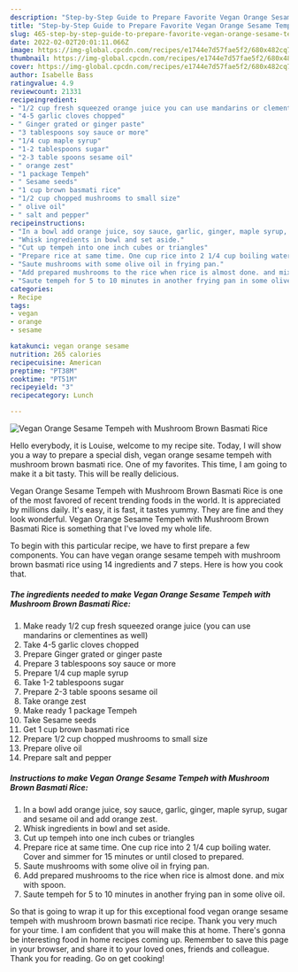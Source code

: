 ```yaml
---
description: "Step-by-Step Guide to Prepare Favorite Vegan Orange Sesame Tempeh with Mushroom Brown Basmati Rice"
title: "Step-by-Step Guide to Prepare Favorite Vegan Orange Sesame Tempeh with Mushroom Brown Basmati Rice"
slug: 465-step-by-step-guide-to-prepare-favorite-vegan-orange-sesame-tempeh-with-mushroom-brown-basmati-rice
date: 2022-02-02T20:01:11.066Z
image: https://img-global.cpcdn.com/recipes/e1744e7d57fae5f2/680x482cq70/vegan-orange-sesame-tempeh-with-mushroom-brown-basmati-rice-recipe-main-photo.jpg
thumbnail: https://img-global.cpcdn.com/recipes/e1744e7d57fae5f2/680x482cq70/vegan-orange-sesame-tempeh-with-mushroom-brown-basmati-rice-recipe-main-photo.jpg
cover: https://img-global.cpcdn.com/recipes/e1744e7d57fae5f2/680x482cq70/vegan-orange-sesame-tempeh-with-mushroom-brown-basmati-rice-recipe-main-photo.jpg
author: Isabelle Bass
ratingvalue: 4.9
reviewcount: 21331
recipeingredient:
- "1/2 cup fresh squeezed orange juice you can use mandarins or clementines as well"
- "4-5 garlic cloves chopped"
- " Ginger grated or ginger paste"
- "3 tablespoons soy sauce or more"
- "1/4 cup maple syrup"
- "1-2 tablespoons sugar"
- "2-3 table spoons sesame oil"
- " orange zest"
- "1 package Tempeh"
- " Sesame seeds"
- "1 cup brown basmati rice"
- "1/2 cup chopped mushrooms to small size"
- " olive oil"
- " salt and pepper"
recipeinstructions:
- "In a bowl add orange juice, soy sauce, garlic, ginger, maple syrup, sugar and sesame oil and add orange zest."
- "Whisk ingredients in bowl and set aside."
- "Cut up tempeh into one inch cubes or triangles"
- "Prepare rice at same time. One cup rice into 2 1/4 cup boiling water. Cover and simmer for 15 minutes or until closed to prepared."
- "Saute mushrooms with some olive oil in frying pan."
- "Add prepared mushrooms to the rice when rice is almost done. and mix with spoon."
- "Saute tempeh for 5 to 10 minutes in another frying pan in some olive oil."
categories:
- Recipe
tags:
- vegan
- orange
- sesame

katakunci: vegan orange sesame 
nutrition: 265 calories
recipecuisine: American
preptime: "PT38M"
cooktime: "PT51M"
recipeyield: "3"
recipecategory: Lunch

---
```



![Vegan Orange Sesame Tempeh with Mushroom Brown Basmati Rice](https://img-global.cpcdn.com/recipes/e1744e7d57fae5f2/680x482cq70/vegan-orange-sesame-tempeh-with-mushroom-brown-basmati-rice-recipe-main-photo.jpg)

Hello everybody, it is Louise, welcome to my recipe site. Today, I will show you a way to prepare a special dish, vegan orange sesame tempeh with mushroom brown basmati rice. One of my favorites. This time, I am going to make it a bit tasty. This will be really delicious.



Vegan Orange Sesame Tempeh with Mushroom Brown Basmati Rice is one of the most favored of recent trending foods in the world. It is appreciated by millions daily. It's easy, it is fast, it tastes yummy. They are fine and they look wonderful. Vegan Orange Sesame Tempeh with Mushroom Brown Basmati Rice is something that I've loved my whole life.


To begin with this particular recipe, we have to first prepare a few components. You can have vegan orange sesame tempeh with mushroom brown basmati rice using 14 ingredients and 7 steps. Here is how you cook that.

<!--inarticleads1-->

##### The ingredients needed to make Vegan Orange Sesame Tempeh with Mushroom Brown Basmati Rice:

1. Make ready 1/2 cup fresh squeezed orange juice (you can use mandarins or clementines as well)
1. Take 4-5 garlic cloves chopped
1. Prepare  Ginger grated or ginger paste
1. Prepare 3 tablespoons soy sauce or more
1. Prepare 1/4 cup maple syrup
1. Take 1-2 tablespoons sugar
1. Prepare 2-3 table spoons sesame oil
1. Take  orange zest
1. Make ready 1 package Tempeh
1. Take  Sesame seeds
1. Get 1 cup brown basmati rice
1. Prepare 1/2 cup chopped mushrooms to small size
1. Prepare  olive oil
1. Prepare  salt and pepper




<!--inarticleads2-->

##### Instructions to make Vegan Orange Sesame Tempeh with Mushroom Brown Basmati Rice:

1. In a bowl add orange juice, soy sauce, garlic, ginger, maple syrup, sugar and sesame oil and add orange zest.
1. Whisk ingredients in bowl and set aside.
1. Cut up tempeh into one inch cubes or triangles
1. Prepare rice at same time. One cup rice into 2 1/4 cup boiling water. Cover and simmer for 15 minutes or until closed to prepared.
1. Saute mushrooms with some olive oil in frying pan.
1. Add prepared mushrooms to the rice when rice is almost done. and mix with spoon.
1. Saute tempeh for 5 to 10 minutes in another frying pan in some olive oil.




So that is going to wrap it up for this exceptional food vegan orange sesame tempeh with mushroom brown basmati rice recipe. Thank you very much for your time. I am confident that you will make this at home. There's gonna be interesting food in home recipes coming up. Remember to save this page in your browser, and share it to your loved ones, friends and colleague. Thank you for reading. Go on get cooking!
